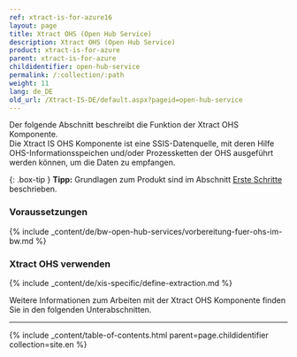 ```yaml
---
ref: xtract-is-for-azure16
layout: page
title: Xtract OHS (Open Hub Service)
description: Xtract OHS (Open Hub Service)
product: xtract-is-for-azure
parent: xtract-is-for-azure
childidentifier: open-hub-service
permalink: /:collection/:path
weight: 11
lang: de_DE
old_url: /Xtract-IS-DE/default.aspx?pageid=open-hub-service
---
```

Der folgende Abschnitt beschreibt die Funktion der Xtract OHS Komponente.<br>
Die Xtract IS OHS Komponente ist eine SSIS-Datenquelle, mit deren Hilfe OHS-Informationsspeichen und/oder Prozessketten der OHS ausgeführt werden können, um die Daten zu empfangen.

{: .box-tip }
**Tipp:** Grundlagen zum Produkt sind im Abschnitt [Erste Schritte](./erste-schritte) beschrieben.<br>

### Voraussetzungen

{% include _content/de/bw-open-hub-services/vorbereitung-fuer-ohs-im-bw.md %}
 
 
### Xtract OHS verwenden
{% include _content/de/xis-specific/define-extraction.md %}

Weitere Informationen zum Arbeiten mit der Xtract OHS Komponente finden Sie in den folgenden Unterabschnitten.

---

{% include _content/table-of-contents.html parent=page.childidentifier collection=site.en %}